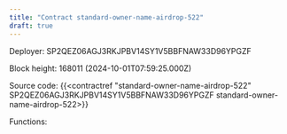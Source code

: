 ```yaml
---
title: "Contract standard-owner-name-airdrop-522"
draft: true
---
```

Deployer: SP2QEZ06AGJ3RKJPBV14SY1V5BBFNAW33D96YPGZF


 



Block height: 168011 (2024-10-01T07:59:25.000Z)

Source code: {{<contractref "standard-owner-name-airdrop-522" SP2QEZ06AGJ3RKJPBV14SY1V5BBFNAW33D96YPGZF standard-owner-name-airdrop-522>}}

Functions:


